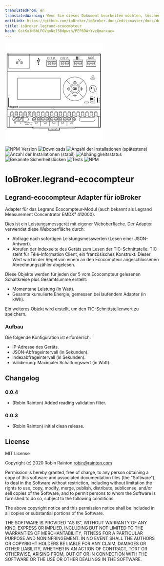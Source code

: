 ```yaml
---
translatedFrom: en
translatedWarning: Wenn Sie dieses Dokument bearbeiten möchten, löschen Sie bitte das Feld "translationsFrom". Andernfalls wird dieses Dokument automatisch erneut übersetzt
editLink: https://github.com/ioBroker/ioBroker.docs/edit/master/docs/de/adapterref/iobroker.legrand-ecocompteur/README.md
title: ioBroker.legrand-ecocompteur
hash: GskKx1N3hLFOVqoNql58dpwzh/PEP8DA+YvzQmanxac=
---
```

![Logo](../../../en/adapterref/iobroker.legrand-ecocompteur/admin/legrand-ecocompteur.png)

![NPM-Version](http://img.shields.io/npm/v/iobroker.legrand-ecocompteur.svg)
![Downloads](https://img.shields.io/npm/dm/iobroker.legrand-ecocompteur.svg)
![Anzahl der Installationen (spätestens)](http://iobroker.live/badges/legrand-ecocompteur-installed.svg)
![Anzahl der Installationen (stabil)](http://iobroker.live/badges/legrand-ecocompteur-stable.svg)
![Abhängigkeitsstatus](https://img.shields.io/david/raintonr/iobroker.legrand-ecocompteur.svg)
![Bekannte Sicherheitslücken](https://snyk.io/test/github/raintonr/ioBroker.legrand-ecocompteur/badge.svg)
![Tests](https://travis-ci.org/raintonr/ioBroker.legrand-ecocompteur.svg?branch=master)
![NPM](https://nodei.co/npm/iobroker.legrand-ecocompteur.png?downloads=true)

# IoBroker.legrand-ecocompteur
## Legrand-ecocompteur Adapter für ioBroker
Adapter für das Legrand Ecocompteur-Modul (auch bekannt als Legrand Measurement Concentrator EMDX³ 412000).

Dies ist ein Leistungsmessgerät mit eigener Weboberfläche. Der Adapter verwendet diese Weboberfläche durch:

- Abfrage nach sofortigen Leistungsmesswerten (Lesen einer JSON-Antwort).
- Abrufen der Indexseite des Geräts zum Lesen der TIC-Schnittstelle. TIC steht für Télé-Information Client, ein französisches Konstrukt. Dieser Wert wird in der Regel von einem an den Ecocompteur angeschlossenen Abrechnungszähler abgelesen.

Diese Objekte werden für jeden der 5 vom Ecocompteur gelesenen Schaltkreise plus Gesamtsumme erstellt:

- Momentane Leistung (in Watt).
- Gesamte kumulierte Energie, gemessen bei laufendem Adapter (in kWh).

Ein weiteres Objekt wird erstellt, um den TIC-Schnittstellenwert zu speichern.

### Aufbau
Die folgende Konfiguration ist erforderlich:

- IP-Adresse des Geräts.
- JSON-Abfrageintervall (in Sekunden).
- Indexabfrageintervall (in Sekunden).
- Validierung: Maximaler Schaltungswert (in Watt).

## Changelog

### 0.0.4
* (Robin Rainton) Added reading validation filter.

### 0.0.3
* (Robin Rainton) initial clean release.

## License
MIT License

Copyright (c) 2020 Robin Rainton <robin@rainton.com>

Permission is hereby granted, free of charge, to any person obtaining a copy
of this software and associated documentation files (the "Software"), to deal
in the Software without restriction, including without limitation the rights
to use, copy, modify, merge, publish, distribute, sublicense, and/or sell
copies of the Software, and to permit persons to whom the Software is
furnished to do so, subject to the following conditions:

The above copyright notice and this permission notice shall be included in all
copies or substantial portions of the Software.

THE SOFTWARE IS PROVIDED "AS IS", WITHOUT WARRANTY OF ANY KIND, EXPRESS OR
IMPLIED, INCLUDING BUT NOT LIMITED TO THE WARRANTIES OF MERCHANTABILITY,
FITNESS FOR A PARTICULAR PURPOSE AND NONINFRINGEMENT. IN NO EVENT SHALL THE
AUTHORS OR COPYRIGHT HOLDERS BE LIABLE FOR ANY CLAIM, DAMAGES OR OTHER
LIABILITY, WHETHER IN AN ACTION OF CONTRACT, TORT OR OTHERWISE, ARISING FROM,
OUT OF OR IN CONNECTION WITH THE SOFTWARE OR THE USE OR OTHER DEALINGS IN THE
SOFTWARE.